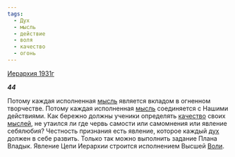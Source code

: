 ```yaml
---
tags:
  - Дух
  - мысль
  - действие
  - воля
  - качество
  - огонь
---
```

[Иерархия 1931г](https://127.0.0.1:4002/agni/1931)

___44___

Потому каждая исполненная [мысль](../../../tags/#мысль) является вкладом в огненном творчестве. Потому каждая исполненная [мысль](../../../tags/#мысль) соединяется с Нашими действиями. Как бережно должны ученики определять [качество](../../../tags/#качество) своих [мыслей](../../../tags/#мысль), не утаился ли где червь самости или самомнения или явление себялюбия? Честность признания есть явление, которое каждый [дух](../../../tags/#Дух) должен в себе развить. Только так можно выполнить задание Плана Владык. Явление Цепи Иерархии строится исполнением Высшей [Воли](../../../tags/#воля).   

